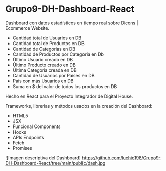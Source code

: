 # Grupo9-DH-Dashboard-React
Dashboard con datos estadísticos en tiempo real sobre Dicons | Ecommerce Website.

- Cantidad total de Usuarios en DB
- Cantidad total de Productos en DB
- Cantidad de Categorias en DB
- Cantidad de Productos por Categoria en Db
- Último Usuario creado en DB
- Último Producto creado en DB
- Última Categoría creada en DB
- Cantidad de Usuarios por Países en DB
- País con más Usuarios en DB
- Suma en $ del valor de todos los productos en DB


Hecho en React para el Proyecto Integrador de Digital House.

Frameworks, librerias y métodos usados en la creación del Dashboard:

- HTML5
- JSX
- Funcional Components
- Hooks
- APIs Endpoints
- Fetch
- Promises

![Imagen descriptiva del Dashboard]
https://github.com/luchio198/Grupo9-DH-Dashboard-React/tree/main/public/dash.jpg